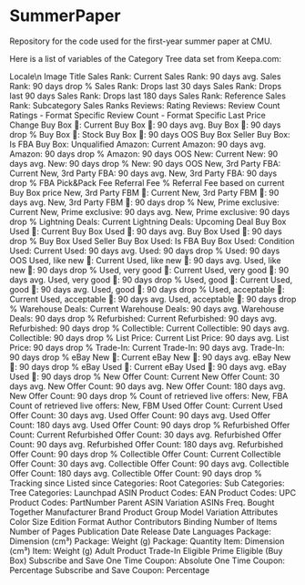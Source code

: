 # SummerPaper
Repository for the code used for the first-year summer paper at CMU. 


Here is a list of variables of the Category Tree data set from Keepa.com:

Locale\n
Image
Title
Sales Rank: Current
Sales Rank: 90 days avg.
Sales Rank: 90 days drop %
Sales Rank: Drops last 30 days
Sales Rank: Drops last 90 days
Sales Rank: Drops last 180 days
Sales Rank: Reference
Sales Rank: Subcategory Sales Ranks
Reviews: Rating
Reviews: Review Count
Ratings - Format Specific
Review Count - Format Specific
Last Price Change
Buy Box 🚚: Current
Buy Box 🚚: 90 days avg.
Buy Box 🚚: 90 days drop %
Buy Box 🚚: Stock
Buy Box 🚚: 90 days OOS
Buy Box Seller
Buy Box: Is FBA
Buy Box: Unqualified
Amazon: Current
Amazon: 90 days avg.
Amazon: 90 days drop %
Amazon: 90 days OOS
New: Current
New: 90 days avg.
New: 90 days drop %
New: 90 days OOS
New, 3rd Party FBA: Current
New, 3rd Party FBA: 90 days avg.
New, 3rd Party FBA: 90 days drop %
FBA Pick&Pack Fee
Referral Fee %
Referral Fee based on current Buy Box price
New, 3rd Party FBM 🚚: Current
New, 3rd Party FBM 🚚: 90 days avg.
New, 3rd Party FBM 🚚: 90 days drop %
New, Prime exclusive: Current
New, Prime exclusive: 90 days avg.
New, Prime exclusive: 90 days drop %
Lightning Deals: Current
Lightning Deals: Upcoming Deal
Buy Box Used 🚚: Current
Buy Box Used 🚚: 90 days avg.
Buy Box Used 🚚: 90 days drop %
Buy Box Used Seller
Buy Box Used: Is FBA
Buy Box Used: Condition
Used: Current
Used: 90 days avg.
Used: 90 days drop %
Used: 90 days OOS
Used, like new 🚚: Current
Used, like new 🚚: 90 days avg.
Used, like new 🚚: 90 days drop %
Used, very good 🚚: Current
Used, very good 🚚: 90 days avg.
Used, very good 🚚: 90 days drop %
Used, good 🚚: Current
Used, good 🚚: 90 days avg.
Used, good 🚚: 90 days drop %
Used, acceptable 🚚: Current
Used, acceptable 🚚: 90 days avg.
Used, acceptable 🚚: 90 days drop %
Warehouse Deals: Current
Warehouse Deals: 90 days avg.
Warehouse Deals: 90 days drop %
Refurbished: Current
Refurbished: 90 days avg.
Refurbished: 90 days drop %
Collectible: Current
Collectible: 90 days avg.
Collectible: 90 days drop %
List Price: Current
List Price: 90 days avg.
List Price: 90 days drop %
Trade-In: Current
Trade-In: 90 days avg.
Trade-In: 90 days drop %
eBay New 🚚: Current
eBay New 🚚: 90 days avg.
eBay New 🚚: 90 days drop %
eBay Used 🚚: Current
eBay Used 🚚: 90 days avg.
eBay Used 🚚: 90 days drop %
New Offer Count: Current
New Offer Count: 30 days avg.
New Offer Count: 90 days avg.
New Offer Count: 180 days avg.
New Offer Count: 90 days drop %
Count of retrieved live offers: New, FBA
Count of retrieved live offers: New, FBM
Used Offer Count: Current
Used Offer Count: 30 days avg.
Used Offer Count: 90 days avg.
Used Offer Count: 180 days avg.
Used Offer Count: 90 days drop %
Refurbished Offer Count: Current
Refurbished Offer Count: 30 days avg.
Refurbished Offer Count: 90 days avg.
Refurbished Offer Count: 180 days avg.
Refurbished Offer Count: 90 days drop %
Collectible Offer Count: Current
Collectible Offer Count: 30 days avg.
Collectible Offer Count: 90 days avg.
Collectible Offer Count: 180 days avg.
Collectible Offer Count: 90 days drop %
Tracking since
Listed since
Categories: Root
Categories: Sub
Categories: Tree
Categories: Launchpad
ASIN
Product Codes: EAN
Product Codes: UPC
Product Codes: PartNumber
Parent ASIN
Variation ASINs
Freq. Bought Together
Manufacturer
Brand
Product Group
Model
Variation Attributes
Color
Size
Edition
Format
Author
Contributors
Binding
Number of Items
Number of Pages
Publication Date
Release Date
Languages
Package: Dimension (cm³)
Package: Weight (g)
Package: Quantity
Item: Dimension (cm³)
Item: Weight (g)
Adult Product
Trade-In Eligible
Prime Eligible (Buy Box)
Subscribe and Save
One Time Coupon: Absolute
One Time Coupon: Percentage
Subscribe and Save Coupon: Percentage
